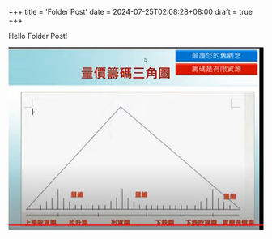 +++
title = 'Folder Post'
date = 2024-07-25T02:08:28+08:00
draft = true
+++


Hello Folder Post!


![TR](./triangle.jpg)